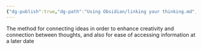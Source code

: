 ```yaml
---
{"dg-publish":true,"dg-path":"Using Obsidian/linking your thinking.md","permalink":"/using-obsidian/linking-your-thinking/","noteIcon":"","created":"2023-07-25T16:26:44","updated":"2023-07-25T16:57:04.000-04:00"}
---
```



The method for connecting ideas in order to enhance creativity and connection between thoughts, and also for ease of accessing information at a later date



